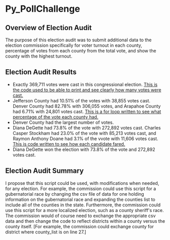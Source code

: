 # Py_PollChallenge

## Overview of Election Audit
The purpose of this election audit was to submit additional data to the election commission specifically for voter turnout in each county, percentage of votes from each county from the total vote, and show the county with the highest turnout.

## Election Audit Results 
* Exactly 369,711 votes were cast in this congressional election. [This is the code used to be able to print and see clearly how many votes were cast.](https://github.com/LaurenSonis/Py_PollChallenge/blob/main/2020-12-20%20(1).png)
* Jefferson County had 10.51% of the votes with 38,855 votes cast. Denver County had 82.78% with 306,055 votes, and Arapahoe County had 6.71% with 24,801 votes cast. [This is a for loop written to see what percentage of the vote each county had.](https://github.com/LaurenSonis/Py_PollChallenge/blob/main/2020-12-20%20(2).png)
* Denver County had the largest number of votes.
* Diana DeGette had 73.8% of the vote with 272,892 votes cast. Charles Casper Stockham had 23.0% of the vote with 85,213 votes cast, and Raymon Anthony Doane had 3.1% of the vvote with 11,606 votes cast. [This is code written to see how each candidate fared.](https://github.com/LaurenSonis/Py_PollChallenge/commit/bf1c446d2a352ba45239ca3fbf5976bd5b911288)
* Diana DeGette won the election with 73.8% of the vote and 272,892 votes cast.

## Election Audit Summary
I propose that this script could be used, with modifications when needed, for any election. For example, the commission could use this script for a gubernatorial race by changing the csv file of data for one holding information on the gubernatorial race and expanding the counties list to include all of the counties in the state. Furthermore, the commission could use this script for a more localized election, such as a county sheriff's race. The commission would of course need to exchange the appropriate csv data and then change the code to reflect districts within a county versus the county itself. [For example, the commission could exchange county for district where county_list is on line 27.]
